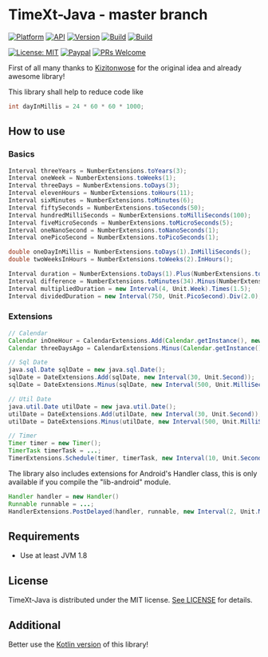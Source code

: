 # TimeXt-Java - master branch

[![Platform](https://img.shields.io/badge/platform-Android-blue.svg)](https://www.android.com)
[![API](https://img.shields.io/badge/API-14+-blue.svg)](https://android-arsenal.com/api?level=14)
[![Version](https://img.shields.io/badge/version-v0.2.1-blue.svg)](https://github.com/TimeXt/TimeXt-Java/tree/v0.2.1)
[![Build](https://img.shields.io/badge/buildJava-success-green.svg)](releases/lib-2019-05-02-1.jar)
[![Build](https://img.shields.io/badge/buildAndroid-success-green.svg)](releases/lib-android-2019-05-02-1.aar)

[![License: MIT](https://img.shields.io/badge/License-MIT-blue.svg)](https://opensource.org/licenses/MIT)
[![Paypal](https://img.shields.io/badge/paypal-donate-blue.svg)](https://www.paypal.me/GuepardoApps)
[![PRs Welcome](https://img.shields.io/badge/PRs-welcome-brightgreen.svg)](http://makeapullrequest.com)

First of all many thanks to [Kizitonwose](https://github.com/kizitonwose/Time) for the original idea and already awesome library!

This library shall help to reduce code like

```java
int dayInMillis = 24 * 60 * 60 * 1000;                                  // Represent a day in milliSeconds
```

## How to use

### Basics

```java
Interval threeYears = NumberExtensions.toYears(3);
Interval oneWeek = NumberExtensions.toWeeks(1);
Interval threeDays = NumberExtensions.toDays(3);
Interval elevenHours = NumberExtensions.toHours(11);
Interval sixMinutes = NumberExtensions.toMinutes(6);
Interval fiftySeconds = NumberExtensions.toSeconds(50);
Interval hundredMilliSeconds = NumberExtensions.toMilliSeconds(100);
Interval fiveMicroSeconds = NumberExtensions.toMicroSeconds(5);
Interval oneNanoSecond = NumberExtensions.toNanoSeconds(1);
Interval onePicoSecond = NumberExtensions.toPicoSeconds(1);

double oneDayInMillis = NumberExtensions.toDays(1).InMilliSeconds();    // Converts one day into milliseconds
double twoWeeksInHours = NumberExtensions.toWeeks(2).InHours();         // Converts two weeks into hours

Interval duration = NumberExtensions.toDays(1).Plus(NumberExtensions.toHours(6));
Interval difference = NumberExtensions.toMinutes(34).Minus(NumberExtensions.toSeconds(420));
Interval multipliedDuration = new Interval(4, Unit.Week).Times(1.5);
Interval dividedDuration = new Interval(750, Unit.PicoSecond).Div(2.0);

```

### Extensions

```java
// Calendar
Calendar inOneHour = CalendarExtensions.Add(Calendar.getInstance(), new Interval(1, Unit.Hour));
Calendar threeDaysAgo = CalendarExtensions.Minus(Calendar.getInstance(), new Interval(3, Unit.Day));

// Sql Date
java.sql.Date sqlDate = new java.sql.Date();
sqlDate = DateExtensions.Add(sqlDate, new Interval(30, Unit.Second));
sqlDate = DateExtensions.Minus(sqlDate, new Interval(500, Unit.MilliSecond));

// Util Date
java.util.Date utilDate = new java.util.Date();
utilDate = DateExtensions.Add(utilDate, new Interval(30, Unit.Second));
utilDate = DateExtensions.Minus(utilDate, new Interval(500, Unit.MilliSecond));

// Timer
Timer timer = new Timer();
TimerTask timerTask = ...;
TimerExtensions.Schedule(timer, timerTask, new Interval(10, Unit.Second));
```

The library also includes extensions for Android's Handler class, this is only available if you compile the "lib-android" module.

```java
Handler handler = new Handler()
Runnable runnable = ...;
HandlerExtensions.PostDelayed(handler, runnable, new Interval(2, Unit.Minute));
```

## Requirements

- Use at least JVM 1.8

## License

TimeXt-Java is distributed under the MIT license. [See LICENSE](LICENSE.md) for details.

## Additional

Better use the [Kotlin version](https://github.com/TimeXt/TimeXt-Kotlin/) of this library!
